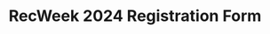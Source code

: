 ---
title: RecWeek 2024 Registration Form
redirect_to: https://docs.google.com/forms/d/e/1FAIpQLScf9ypjm-jpDsQ2-ckaAojsXqqnWIjyTTK_7PBYjq_n2THfFA/viewform?usp=sf_link
redirect_from: 
  - /RW24Registration
  - /rw24registration
---